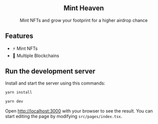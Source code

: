 <div align="center">
  <h2>Mint Heaven</h2>
  <p>Mint NFTs and grow your footprint for a higher airdrop chance</p>
</div>

## Features

- ⚡️ Mint NFTs
- 💖 Multiple Blockchains

## Run the development server

Install and start the server using this commands:

```bash
yarn install
```

```bash
yarn dev
```

Open [http://localhost:3000](http://localhost:3000) with your browser to see the result. You can start editing the page by modifying `src/pages/index.tsx`.
